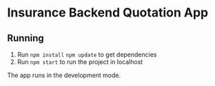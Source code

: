 # Insurance Backend Quotation App

## Running
1. Run `npm install` `npm update` to get dependencies
2. Run `npm start` to run the project in localhost

The app runs in the development mode.


